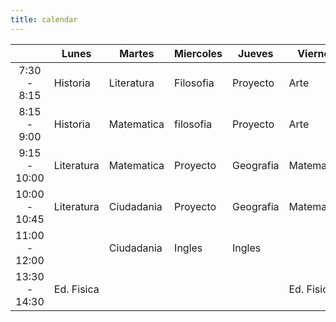 ```yaml
---
title: calendar
---
```


|  | Lunes | Martes | Miercoles | Jueves | Viernes
| :---: | --- | --- | --- | --- | --- |
7:30 - 8:15 | Historia | Literatura | Filosofia | Proyecto | Arte
8:15 - 9:00 | Historia | Matematica | filosofia | Proyecto | Arte
9:15 - 10:00 | Literatura | Matematica | Proyecto | Geografia | Matematica
10:00 - 10:45 | Literatura | Ciudadania | Proyecto | Geografia | Matematica
11:00 - 12:00 | |  Ciudadania | Ingles | Ingles |  |
13:30 - 14:30 | Ed. Fisica |  |  |  | Ed. Fisica